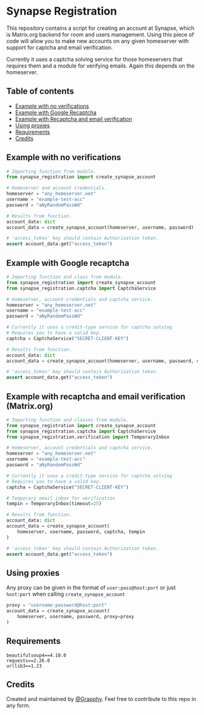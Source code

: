 # Synapse Registration
This repository contains a script for creating an account at Synapse, which is Matrix.org backend for room and users management. Using this piece of code will allow you to make new accounts on any given homeserver with support for captcha and email verification.

Currently it uses a captcha solving service for those homeservers that requires them and a module for verifying emails. Again this depends on the homeserver.

## Table of contents
* [Example with no verifications](https://github.com/grapphy/Synapse-Registration#example-with-no-verifications)
* [Example with Google Recaptcha](https://github.com/grapphy/Synapse-Registration#example-with-google-recaptcha)
* [Example with Recaptcha and email verification](https://github.com/grapphy/Synapse-Registration#example-with-recaptcha-and-email-verification-matrixorg)
* [Using proxies](https://github.com/grapphy/Synapse-Registration#using-proxies)
* [Requirements](https://github.com/grapphy/Synapse-Registration#requirements)
* [Credits](https://github.com/grapphy/Synapse-Registration#credits)

## Example with no verifications
```python
# Importing function from module.
from synapse_registration import create_synapse_account

# Homeserver and account credentials.
homeserver = "any_homeserver.net"
username = "example-test-acc"
password = "aNyRandomPassWd"

# Results from function.
account_data: dict
account_data = create_synapse_account(homeserver, username, password)

# 'access_token' key should contain Authorization token.
assert account_data.get("access_token")
```

## Example with Google recaptcha
```python
# Importing function and class from module.
from synapse_registration import create_synapse_account
from synapse_registration.captcha import CaptchaService

# Homeserver, account credentials and captcha service.
homeserver = "any_homeserver.net"
username = "example-test-acc"
password = "aNyRandomPassWd"

# Currently it uses a credit-type service for captcha solving
# Requires you to have a valid key.
captcha = CaptchaService("SECRET-CLIENT-KEY")

# Results from function.
account_data: dict
account_data = create_synapse_account(homeserver, username, password, captcha)

# 'access_token' key should contain Authorization token.
assert account_data.get("access_token")
```

## Example with recaptcha and email verification (Matrix.org)
```python
# Importing function and classes from module.
from synapse_registration import create_synapse_account
from synapse_registration.captcha import CaptchaService
from synapse_registration.verification import TemporaryInbox

# Homeserver, account credentials and captcha service.
homeserver = "any_homeserver.net"
username = "example-test-acc"
password = "aNyRandomPassWd"

# Currently it uses a credit-type service for captcha solving
# Requires you to have a valid key.
captcha = CaptchaService("SECRET-CLIENT-KEY")

# Temporary email inbox for verification
tempin = TemporaryInbox(timeout=25)

# Results from function.
account_data: dict
account_data = create_synapse_account(
    homeserver, username, password, captcha, tempin
)

# 'access_token' key should contain Authorization token.
assert account_data.get("access_token")
```

## Using proxies
Any proxy can be given in the format of `user:pass@host:port` or just `host:port` when calling `create_synapse_account`

```python
proxy = "username:password@host:port"
account_data = create_synapse_account(
    homeserver, username, password, proxy=proxy
)
```

## Requirements
```console
beautifulsoup4==4.10.0
requests==2.26.0
urllib3==1.23
```

## Credits
Created and maintained by [@Grapphy](https://github.com/grapphy). Feel free to contribute to this repo in any form.
